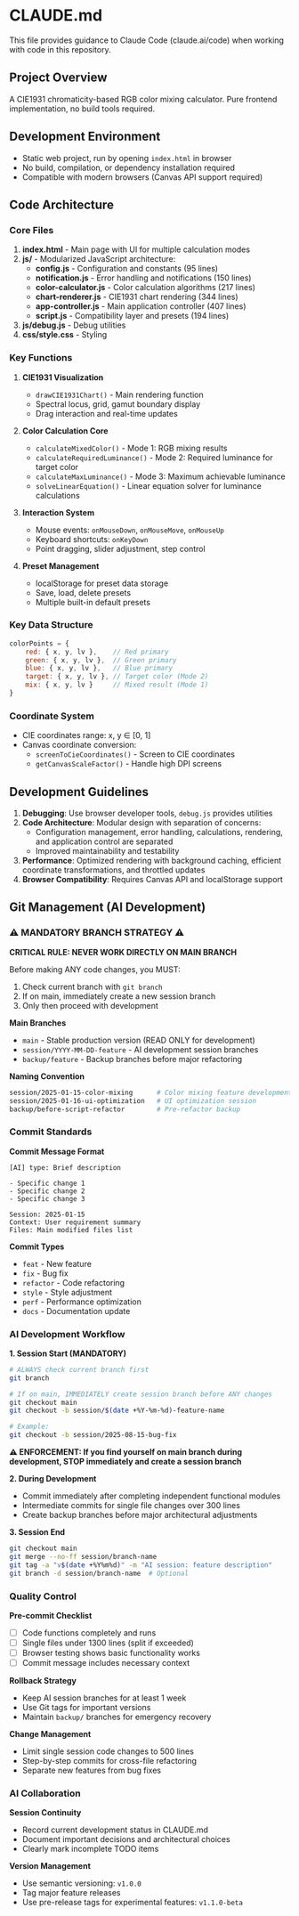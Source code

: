 # CLAUDE.md

This file provides guidance to Claude Code (claude.ai/code) when working with code in this repository.

## Project Overview

A CIE1931 chromaticity-based RGB color mixing calculator. Pure frontend implementation, no build tools required.

## Development Environment

- Static web project, run by opening `index.html` in browser
- No build, compilation, or dependency installation required
- Compatible with modern browsers (Canvas API support required)

## Code Architecture

### Core Files

1. **index.html** - Main page with UI for multiple calculation modes
2. **js/** - Modularized JavaScript architecture:
   - **config.js** - Configuration and constants (95 lines)
   - **notification.js** - Error handling and notifications (150 lines) 
   - **color-calculator.js** - Color calculation algorithms (217 lines)
   - **chart-renderer.js** - CIE1931 chart rendering (344 lines)
   - **app-controller.js** - Main application controller (407 lines)
   - **script.js** - Compatibility layer and presets (194 lines)
3. **js/debug.js** - Debug utilities
4. **css/style.css** - Styling

### Key Functions

1. **CIE1931 Visualization**
   - `drawCIE1931Chart()` - Main rendering function
   - Spectral locus, grid, gamut boundary display
   - Drag interaction and real-time updates

2. **Color Calculation Core**
   - `calculateMixedColor()` - Mode 1: RGB mixing results
   - `calculateRequiredLuminance()` - Mode 2: Required luminance for target color
   - `calculateMaxLuminance()` - Mode 3: Maximum achievable luminance
   - `solveLinearEquation()` - Linear equation solver for luminance calculations

3. **Interaction System**
   - Mouse events: `onMouseDown`, `onMouseMove`, `onMouseUp`
   - Keyboard shortcuts: `onKeyDown`
   - Point dragging, slider adjustment, step control

4. **Preset Management**
   - localStorage for preset data storage
   - Save, load, delete presets
   - Multiple built-in default presets

### Key Data Structure

```javascript
colorPoints = {
    red: { x, y, lv },    // Red primary
    green: { x, y, lv },  // Green primary
    blue: { x, y, lv },   // Blue primary
    target: { x, y, lv }, // Target color (Mode 2)
    mix: { x, y, lv }     // Mixed result (Mode 1)
}
```

### Coordinate System

- CIE coordinates range: x, y ∈ [0, 1]
- Canvas coordinate conversion:
  - `screenToCieCoordinates()` - Screen to CIE coordinates
  - `getCanvasScaleFactor()` - Handle high DPI screens

## Development Guidelines

1. **Debugging**: Use browser developer tools, `debug.js` provides utilities
2. **Code Architecture**: Modular design with separation of concerns:
   - Configuration management, error handling, calculations, rendering, and application control are separated
   - Improved maintainability and testability
3. **Performance**: Optimized rendering with background caching, efficient coordinate transformations, and throttled updates
4. **Browser Compatibility**: Requires Canvas API and localStorage support

## Git Management (AI Development)

### ⚠️ MANDATORY BRANCH STRATEGY ⚠️

**CRITICAL RULE: NEVER WORK DIRECTLY ON MAIN BRANCH**

Before making ANY code changes, you MUST:
1. Check current branch with `git branch`
2. If on main, immediately create a new session branch
3. Only then proceed with development

**Main Branches**
- `main` - Stable production version (READ ONLY for development)
- `session/YYYY-MM-DD-feature` - AI development session branches
- `backup/feature` - Backup branches before major refactoring

**Naming Convention**
```bash
session/2025-01-15-color-mixing      # Color mixing feature development
session/2025-01-16-ui-optimization   # UI optimization session
backup/before-script-refactor        # Pre-refactor backup
```

### Commit Standards

**Commit Message Format**
```
[AI] type: Brief description

- Specific change 1
- Specific change 2
- Specific change 3

Session: 2025-01-15
Context: User requirement summary
Files: Main modified files list
```

**Commit Types**
- `feat` - New feature
- `fix` - Bug fix
- `refactor` - Code refactoring
- `style` - Style adjustment
- `perf` - Performance optimization
- `docs` - Documentation update

### AI Development Workflow

**1. Session Start (MANDATORY)**
```bash
# ALWAYS check current branch first
git branch

# If on main, IMMEDIATELY create session branch before ANY changes
git checkout main
git checkout -b session/$(date +%Y-%m-%d)-feature-name

# Example:
git checkout -b session/2025-08-15-bug-fix
```

**⚠️ ENFORCEMENT: If you find yourself on main branch during development, STOP immediately and create a session branch**

**2. During Development**
- Commit immediately after completing independent functional modules
- Intermediate commits for single file changes over 300 lines
- Create backup branches before major architectural adjustments

**3. Session End**
```bash
git checkout main
git merge --no-ff session/branch-name
git tag -a "v$(date +%Y%m%d)" -m "AI session: feature description"
git branch -d session/branch-name  # Optional
```

### Quality Control

**Pre-commit Checklist**
- [ ] Code functions completely and runs
- [ ] Single files under 1300 lines (split if exceeded)
- [ ] Browser testing shows basic functionality works
- [ ] Commit message includes necessary context

**Rollback Strategy**
- Keep AI session branches for at least 1 week
- Use Git tags for important versions
- Maintain `backup/` branches for emergency recovery

**Change Management**
- Limit single session code changes to 500 lines
- Step-by-step commits for cross-file refactoring
- Separate new features from bug fixes

### AI Collaboration

**Session Continuity**
- Record current development status in CLAUDE.md
- Document important decisions and architectural choices
- Clearly mark incomplete TODO items

**Version Management**
- Use semantic versioning: `v1.0.0`
- Tag major feature releases
- Use pre-release tags for experimental features: `v1.1.0-beta`